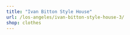 ```yaml
---
title: "Ivan Bitton Style House"
url: /los-angeles/ivan-bitton-style-house-3/
shop: clothes
---
```

